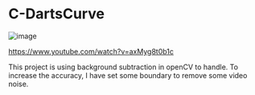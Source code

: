 # C-DartsCurve
![image](https://user-images.githubusercontent.com/10007461/35900687-38e4566a-0c0e-11e8-963b-95199cb34d7b.png)

https://www.youtube.com/watch?v=axMyg8t0b1c

This project is using background subtraction in openCV to handle. To increase the accuracy, I have set some boundary to remove some video noise. 
